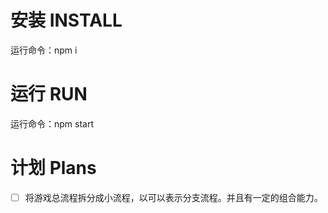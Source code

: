 # 安装 INSTALL

运行命令：npm i

# 运行 RUN

运行命令：npm start

# 计划 Plans 

- [ ] 将游戏总流程拆分成小流程，以可以表示分支流程。并且有一定的组合能力。
